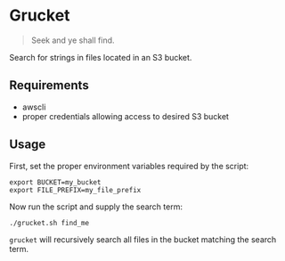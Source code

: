 # Grucket

> Seek and ye shall find.

Search for strings in files located in an S3 bucket.

## Requirements

* awscli
* proper credentials allowing access to desired S3 bucket

## Usage

First, set the proper environment variables required by the script:

```
export BUCKET=my_bucket
export FILE_PREFIX=my_file_prefix
```

Now run the script and supply the search term:

```
./grucket.sh find_me
```

`grucket` will recursively search all files in the bucket matching the search term.
